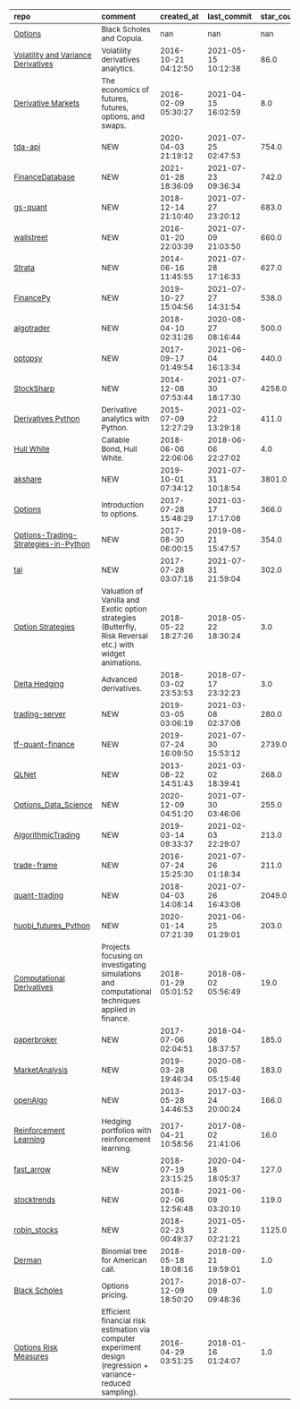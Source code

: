 | <sub>repo</sub>                                                                                                                          | <sub>comment</sub>                                                                                                      | <sub>created_at</sub>          | <sub>last_commit</sub>         | <sub>star_count</sub>   | <sub>repo_status</sub>              | <sub>rating</sub>   |
|:-----------------------------------------------------------------------------------------------------------------------------------------|:------------------------------------------------------------------------------------------------------------------------|:-------------------------------|:-------------------------------|:------------------------|:------------------------------------|:--------------------|
| <sub>[Options](https://github.com/PHBS/2018.M1.ASP/tree/master/py)</sub>                                                                 | <sub>Black Scholes and Copula.</sub>                                                                                    | <sub>nan</sub>                 | <sub>nan</sub>                 | <sub>nan</sub>          | <sub>:heavy_check_mark:</sub>       | <sub></sub>         |
| <sub>[Volatility and Variance Derivatives](https://github.com/yhilpisch/lvvd/tree/master/lvvd)</sub>                                     | <sub>Volatility derivatives analytics.</sub>                                                                            | <sub>2016-10-21 04:12:50</sub> | <sub>2021-05-15 10:12:38</sub> | <sub>86.0</sub>         | <sub>:heavy_check_mark:</sub>       | <sub></sub>         |
| <sub>[Derivative Markets](https://github.com/broughtj/Fin6470/tree/master/Notebooks)</sub>                                               | <sub>The economics of futures, futures, options, and swaps.</sub>                                                       | <sub>2016-02-09 05:30:27</sub> | <sub>2021-04-15 16:02:59</sub> | <sub>8.0</sub>          | <sub>:heavy_check_mark:</sub>       | <sub></sub>         |
| <sub>[tda-api](https://github.com/alexgolec/tda-api)</sub>                                                                               | <sub>NEW</sub>                                                                                                          | <sub>2020-04-03 21:19:12</sub> | <sub>2021-07-25 02:47:53</sub> | <sub>754.0</sub>        | <sub>:heavy_check_mark:</sub>       | <sub></sub>         |
| <sub>[FinanceDatabase](https://github.com/JerBouma/FinanceDatabase)</sub>                                                                | <sub>NEW</sub>                                                                                                          | <sub>2021-01-28 18:36:09</sub> | <sub>2021-07-23 09:36:34</sub> | <sub>742.0</sub>        | <sub>:heavy_check_mark:</sub>       | <sub></sub>         |
| <sub>[gs-quant](https://github.com/goldmansachs/gs-quant)</sub>                                                                          | <sub>NEW</sub>                                                                                                          | <sub>2018-12-14 21:10:40</sub> | <sub>2021-07-27 23:20:12</sub> | <sub>683.0</sub>        | <sub>:heavy_check_mark:</sub>       | <sub></sub>         |
| <sub>[wallstreet](https://github.com/mcdallas/wallstreet)</sub>                                                                          | <sub>NEW</sub>                                                                                                          | <sub>2016-01-20 22:03:39</sub> | <sub>2021-07-09 21:03:50</sub> | <sub>660.0</sub>        | <sub>:heavy_check_mark:</sub>       | <sub></sub>         |
| <sub>[Strata](https://github.com/OpenGamma/Strata)</sub>                                                                                 | <sub>NEW</sub>                                                                                                          | <sub>2014-06-16 11:45:55</sub> | <sub>2021-07-28 17:16:33</sub> | <sub>627.0</sub>        | <sub>:heavy_check_mark:</sub>       | <sub></sub>         |
| <sub>[FinancePy](https://github.com/domokane/FinancePy)</sub>                                                                            | <sub>NEW</sub>                                                                                                          | <sub>2019-10-27 15:04:56</sub> | <sub>2021-07-27 14:31:54</sub> | <sub>538.0</sub>        | <sub>:heavy_check_mark:</sub>       | <sub></sub>         |
| <sub>[algotrader](https://github.com/torreyleonard/algotrader)</sub>                                                                     | <sub>NEW</sub>                                                                                                          | <sub>2018-04-10 02:31:26</sub> | <sub>2020-08-27 08:16:44</sub> | <sub>500.0</sub>        | <sub>:heavy_check_mark:</sub>       | <sub></sub>         |
| <sub>[optopsy](https://github.com/michaelchu/optopsy)</sub>                                                                              | <sub>NEW</sub>                                                                                                          | <sub>2017-09-17 01:49:54</sub> | <sub>2021-06-04 16:13:34</sub> | <sub>440.0</sub>        | <sub>:heavy_check_mark:</sub>       | <sub></sub>         |
| <sub>[StockSharp](https://github.com/StockSharp/StockSharp)</sub>                                                                        | <sub>NEW</sub>                                                                                                          | <sub>2014-12-08 07:53:44</sub> | <sub>2021-07-30 18:17:30</sub> | <sub>4258.0</sub>       | <sub>:heavy_check_mark:</sub>       | <sub></sub>         |
| <sub>[Derivatives Python](https://github.com/yhilpisch/dawp/tree/master/python36)</sub>                                                  | <sub>Derivative analytics with Python.</sub>                                                                            | <sub>2015-07-09 12:27:29</sub> | <sub>2021-02-22 13:29:18</sub> | <sub>411.0</sub>        | <sub>:heavy_check_mark:</sub>       | <sub></sub>         |
| <sub>[Hull White](https://github.com/rstreppa/valuation-callables-HullWhite/blob/master/CallableBond_HullWhite.ipynb)</sub>              | <sub>Callable Bond, Hull White.</sub>                                                                                   | <sub>2018-06-06 22:06:06</sub> | <sub>2018-06-06 22:27:02</sub> | <sub>4.0</sub>          | <sub>:heavy_multiplication_x:</sub> | <sub></sub>         |
| <sub>[akshare](https://github.com/jindaxiang/akshare)</sub>                                                                              | <sub>NEW</sub>                                                                                                          | <sub>2019-10-01 07:34:12</sub> | <sub>2021-07-31 10:18:54</sub> | <sub>3801.0</sub>       | <sub>:heavy_check_mark:</sub>       | <sub></sub>         |
| <sub>[Options](https://github.com/QuantConnect/Tutorials/tree/master/06%20Introduction%20to%20Options%5B%5D)</sub>                       | <sub>Introduction to options.</sub>                                                                                     | <sub>2017-07-28 15:48:29</sub> | <sub>2021-03-17 17:17:08</sub> | <sub>366.0</sub>        | <sub>:heavy_check_mark:</sub>       | <sub></sub>         |
| <sub>[Options-Trading-Strategies-in-Python](https://github.com/PyPatel/Options-Trading-Strategies-in-Python)</sub>                       | <sub>NEW</sub>                                                                                                          | <sub>2017-08-30 06:00:15</sub> | <sub>2019-08-21 15:47:57</sub> | <sub>354.0</sub>        | <sub>:heavy_check_mark:</sub>       | <sub></sub>         |
| <sub>[tai](https://github.com/fremantle-industries/tai)</sub>                                                                            | <sub>NEW</sub>                                                                                                          | <sub>2017-07-28 03:07:18</sub> | <sub>2021-07-31 21:59:04</sub> | <sub>302.0</sub>        | <sub>:heavy_check_mark:</sub>       | <sub></sub>         |
| <sub>[Option Strategies](https://github.com/rstreppa/valuation-OptionStrategies)</sub>                                                   | <sub>Valuation of Vanilla and Exotic option strategies (Butterfly, Risk Reversal etc.) with widget animations.</sub>    | <sub>2018-05-22 18:27:26</sub> | <sub>2018-05-22 18:30:24</sub> | <sub>3.0</sub>          | <sub>:heavy_multiplication_x:</sub> | <sub></sub>         |
| <sub>[Delta Hedging](https://github.com/RobinsonGarcia/delta-hedging)</sub>                                                              | <sub>Advanced derivatives.</sub>                                                                                        | <sub>2018-03-02 23:53:53</sub> | <sub>2018-07-17 23:32:23</sub> | <sub>3.0</sub>          | <sub>:heavy_multiplication_x:</sub> | <sub></sub>         |
| <sub>[trading-server](https://github.com/s-brez/trading-server)</sub>                                                                    | <sub>NEW</sub>                                                                                                          | <sub>2019-03-05 03:06:19</sub> | <sub>2021-03-08 02:37:08</sub> | <sub>280.0</sub>        | <sub>:heavy_check_mark:</sub>       | <sub></sub>         |
| <sub>[tf-quant-finance](https://github.com/google/tf-quant-finance)</sub>                                                                | <sub>NEW</sub>                                                                                                          | <sub>2019-07-24 16:09:50</sub> | <sub>2021-07-30 15:53:12</sub> | <sub>2739.0</sub>       | <sub>:heavy_check_mark:</sub>       | <sub></sub>         |
| <sub>[QLNet](https://github.com/amaggiulli/QLNet)</sub>                                                                                  | <sub>NEW</sub>                                                                                                          | <sub>2013-08-22 14:51:43</sub> | <sub>2021-03-02 18:39:41</sub> | <sub>268.0</sub>        | <sub>:heavy_check_mark:</sub>       | <sub></sub>         |
| <sub>[Options_Data_Science](https://github.com/yugedata/Options_Data_Science)</sub>                                                      | <sub>NEW</sub>                                                                                                          | <sub>2020-12-09 04:51:20</sub> | <sub>2021-07-30 03:46:06</sub> | <sub>255.0</sub>        | <sub>:heavy_check_mark:</sub>       | <sub></sub>         |
| <sub>[AlgorithmicTrading](https://github.com/JerBouma/AlgorithmicTrading)</sub>                                                          | <sub>NEW</sub>                                                                                                          | <sub>2019-03-14 09:33:37</sub> | <sub>2021-02-03 22:29:07</sub> | <sub>213.0</sub>        | <sub>:heavy_check_mark:</sub>       | <sub></sub>         |
| <sub>[trade-frame](https://github.com/rburkholder/trade-frame)</sub>                                                                     | <sub>NEW</sub>                                                                                                          | <sub>2016-07-24 15:25:30</sub> | <sub>2021-07-26 01:18:34</sub> | <sub>211.0</sub>        | <sub>:heavy_check_mark:</sub>       | <sub></sub>         |
| <sub>[quant-trading](https://github.com/je-suis-tm/quant-trading)</sub>                                                                  | <sub>NEW</sub>                                                                                                          | <sub>2018-04-03 14:08:14</sub> | <sub>2021-07-26 16:43:08</sub> | <sub>2049.0</sub>       | <sub>:heavy_check_mark:</sub>       | <sub></sub>         |
| <sub>[huobi_futures_Python](https://github.com/hbdmapi/huobi_futures_Python)</sub>                                                       | <sub>NEW</sub>                                                                                                          | <sub>2020-01-14 07:21:39</sub> | <sub>2021-06-25 01:29:01</sub> | <sub>203.0</sub>        | <sub>:heavy_check_mark:</sub>       | <sub></sub>         |
| <sub>[Computational Derivatives](https://github.com/chenbowen184/Computational_Finance)</sub>                                            | <sub>Projects focusing on investigating simulations and computational techniques applied in finance.</sub>              | <sub>2018-01-29 05:01:52</sub> | <sub>2018-08-02 05:56:49</sub> | <sub>19.0</sub>         | <sub>:heavy_multiplication_x:</sub> | <sub></sub>         |
| <sub>[paperbroker](https://github.com/philipodonnell/paperbroker)</sub>                                                                  | <sub>NEW</sub>                                                                                                          | <sub>2017-07-06 02:04:51</sub> | <sub>2018-04-08 18:37:57</sub> | <sub>185.0</sub>        | <sub>:heavy_multiplication_x:</sub> | <sub></sub>         |
| <sub>[MarketAnalysis](https://github.com/Poseyy/MarketAnalysis)</sub>                                                                    | <sub>NEW</sub>                                                                                                          | <sub>2019-03-28 19:46:34</sub> | <sub>2020-08-06 05:15:46</sub> | <sub>183.0</sub>        | <sub>:heavy_check_mark:</sub>       | <sub></sub>         |
| <sub>[openAlgo](https://github.com/mtompkins/openAlgo)</sub>                                                                             | <sub>NEW</sub>                                                                                                          | <sub>2013-05-28 14:46:53</sub> | <sub>2017-03-24 20:00:24</sub> | <sub>166.0</sub>        | <sub>:heavy_multiplication_x:</sub> | <sub></sub>         |
| <sub>[Reinforcement Learning](https://github.com/FinTechies/HedgingRL)</sub>                                                             | <sub>Hedging portfolios with reinforcement learning.</sub>                                                              | <sub>2017-04-21 10:58:56</sub> | <sub>2017-08-02 21:41:06</sub> | <sub>16.0</sub>         | <sub>:heavy_multiplication_x:</sub> | <sub></sub>         |
| <sub>[fast_arrow](https://github.com/westonplatter/fast_arrow)</sub>                                                                     | <sub>NEW</sub>                                                                                                          | <sub>2018-07-19 23:15:25</sub> | <sub>2020-04-18 18:05:37</sub> | <sub>127.0</sub>        | <sub>:heavy_check_mark:</sub>       | <sub></sub>         |
| <sub>[stocktrends](https://github.com/ChillarAnand/stocktrends)</sub>                                                                    | <sub>NEW</sub>                                                                                                          | <sub>2018-02-06 12:56:48</sub> | <sub>2021-06-09 03:20:10</sub> | <sub>119.0</sub>        | <sub>:heavy_check_mark:</sub>       | <sub></sub>         |
| <sub>[robin_stocks](https://github.com/jmfernandes/robin_stocks)</sub>                                                                   | <sub>NEW</sub>                                                                                                          | <sub>2018-02-23 00:49:37</sub> | <sub>2021-05-12 02:21:21</sub> | <sub>1125.0</sub>       | <sub>:heavy_check_mark:</sub>       | <sub></sub>         |
| <sub>[Derman](https://github.com/rstreppa/valuation-convertibles-Goldman1994/blob/master/ConvertibleBond_Goldman1994_Derman.ipynb)</sub> | <sub>Binomial tree for American call.</sub>                                                                             | <sub>2018-05-18 18:08:16</sub> | <sub>2018-09-21 19:59:01</sub> | <sub>1.0</sub>          | <sub>:heavy_multiplication_x:</sub> | <sub></sub>         |
| <sub>[Black Scholes](https://github.com/irajwani/numerical_methods_python/blob/master/black_scholes.ipynb)</sub>                         | <sub>Options pricing.</sub>                                                                                             | <sub>2017-12-09 18:50:20</sub> | <sub>2018-07-09 09:48:36</sub> | <sub>1.0</sub>          | <sub>:heavy_multiplication_x:</sub> | <sub></sub>         |
| <sub>[Options Risk Measures](https://github.com/wanglouis49/risk_estimation)</sub>                                                       | <sub>Efficient financial risk estimation via computer experiment design (regression + variance-reduced sampling).</sub> | <sub>2016-04-29 03:51:25</sub> | <sub>2018-01-16 01:24:07</sub> | <sub>1.0</sub>          | <sub>:heavy_multiplication_x:</sub> | <sub></sub>         |